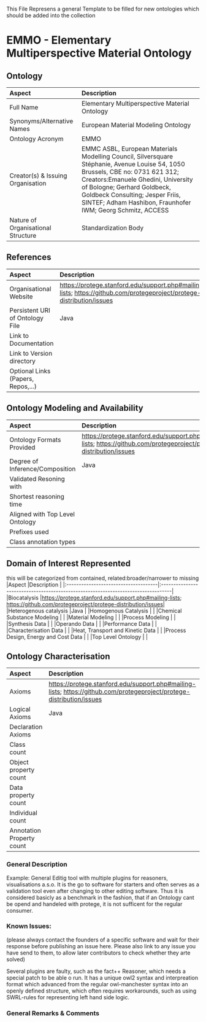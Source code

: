 This File Represens a general Template to be filled for new ontologies which should be added into the collection

# EMMO - Elementary Multiperspective Material Ontology

## Ontology
|Aspect                                |Description                                                                        |
|:-------------------------------------|:----------------------------------------------------------------------------------|
|Full Name                             |Elementary Multiperspective Material Ontology                                      |
|Synonyms/Alternative Names            |European Material Modeling Ontology                                                |
|Ontology Acronym                      |EMMO                                                                               |
|Creator(s) & Issuing Organisation     |EMMC ASBL, European Materials Modelling Council, Silversquare Stéphanie, Avenue Louise 54, 1050 Brussels, CBE no: 0731 621 312; Creators:Emanuele Ghedini, University of Bologne; Gerhard Goldbeck, Goldbeck Consulting; Jesper Friis, SINTEF; Adham Hashibon, Fraunhofer IWM; Georg Schmitz, ACCESS                                                 |
|Nature of Organisational Structure    |Standardization Body                                                               |


## References
|Aspect                                |Description                                                                        |
|:-------------------------------------|:----------------------------------------------------------------------------------|
|Organisational Website                |https://protege.stanford.edu/support.php#mailing-lists; https://github.com/protegeproject/protege-distribution/issues|
|Persistent URI of Ontology File       |Java                                                                               |
|Link to Documentation                 |                                                                                   |
|Link to Version directory             |                                                                                   |
|Optional Links (Papers, Repos,...)    |                                                                                   |

## Ontology Modeling and Availability
|Aspect                                |Description                                                                        |
|:-------------------------------------|:----------------------------------------------------------------------------------|
|Ontology Formats Provided             |https://protege.stanford.edu/support.php#mailing-lists; https://github.com/protegeproject/protege-distribution/issues|
|Degree of Inference/Composition       |Java                                                                               |
|Validated Resoning with               |                                                                                   |
|Shortest reasoning time               |                                                                                   |
|Aligned with Top Level Ontology       |                                                                                   |
|Prefixes used                         |                                                                                   |
|Class annotation types                |                                                                                   |

## Domain of Interest Represented
this will be categorized from contained, related:broader/narrower to missing
|Aspect                                |Description                                                                        |
|:-------------------------------------|:----------------------------------------------------------------------------------|
|Biocatalysis                          |https://protege.stanford.edu/support.php#mailing-lists; https://github.com/protegeproject/protege-distribution/issues|
|Heterogenous catalysis                |Java                                                                               |
|Homogenous Catalysis                  |                                                                                   |
|Chemical Substance Modeling           |                                                                                   |
|Material Modeling                     |                                                                                   |
|Process Modeling                      |                                                                                   |
|Synthesis Data                        |                                                                                   |
|Operando Data                         |                                                                                   |
|Performance Data                      |                                                                                   |
|Characterisation Data                 |                                                                                   |
|Heat, Transport and Kinetic Data      |                                                                                   |
|Process Design, Energy and Cost Data  |                                                                                   |
|Top Level Ontology                    |                                                                                   |

## Ontology Characterisation
|Aspect                                |Description                                                                        |
|:-------------------------------------|:----------------------------------------------------------------------------------|
|Axioms                                |https://protege.stanford.edu/support.php#mailing-lists; https://github.com/protegeproject/protege-distribution/issues|
|Logical Axioms                        |Java                                                                               |
|Declaration Axioms                    |                                                                                   |
|Class count                           |                                                                                   |
|Object property count                 |                                                                                   |
|Data property count                   |                                                                                   |
|Individual count                      |                                                                                   |
|Annotation Property count             |                                                                                   |

### General Description

Example:
General Editig tool with multiple plugins for reasoners, visualisations a.s.o. It is the go to software for starters and often serves as a validation tool even after changing to other editing software. Thus it is considered basicly as a benchmark in the fashion, that if an Ontology cant be opend and handeled with protege, it is not sufficent for the regular consumer.

### Known Issues:
(please always contact the founders of a specific software and wait for their response before publishing an issue here. Please also link to any issue you have send to them, to allow later contributors to check whether they arte solved)

Several plugins are faulty, such as the fact++ Reasoner, which needs a special patch to be able o run. It has a unique owl2 syntax and interpreation format which advanced from the regular owl-manchester syntax into an openly defined structure, which often requires workarounds, such as using SWRL-rules for representing left hand side logic.

### General Remarks & Comments
